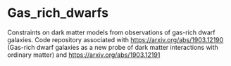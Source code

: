 # Gas_rich_dwarfs
Constraints on dark matter models from observations of gas-rich dwarf galaxies. Code repository associated with https://arxiv.org/abs/1903.12190 (Gas-rich dwarf galaxies as a new probe of dark matter interactions with ordinary matter) and https://arxiv.org/abs/1903.12191
